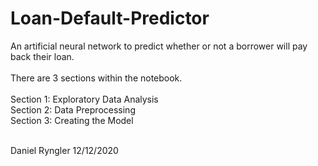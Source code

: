 # Loan-Default-Predictor
An artificial neural network to predict whether or not a borrower will pay back their loan. <br/> <br/>
There are 3 sections within the notebook. <br/> <br/>
Section 1: Exploratory Data Analysis <br/>
Section 2: Data Preprocessing <br/>
Section 3: Creating the Model <br/>  <br/>

Daniel Ryngler 12/12/2020



